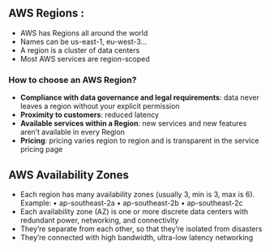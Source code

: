 
## AWS Regions :

* AWS has Regions all around the world 
* Names can be us-east-1, eu-west-3… 
* A region is a cluster of data centers 
* Most AWS services are region-scoped
### How to choose an AWS Region?

* **Compliance with data governance and legal requirements**: data never leaves a region without your explicit permission 
* **Proximity to customers**: reduced latency 
* **Available services within a Region**: new services and new features aren’t available in every Region 
* **Pricing**: pricing varies region to region and is transparent in the service pricing page

## AWS Availability Zones 

* Each region has many availability zones (usually 3, min is 3, max is 6). Example: • ap-southeast-2a • ap-southeast-2b • ap-southeast-2c 
* Each availability zone (AZ) is one or more discrete data centers with redundant power, networking, and connectivity 
* They’re separate from each other, so that they’re isolated from disasters 
* They’re connected with high bandwidth, ultra-low latency networking